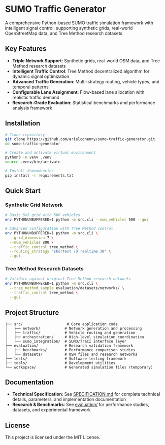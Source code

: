 # SUMO Traffic Generator

A comprehensive Python-based SUMO traffic simulation framework with intelligent signal control, supporting synthetic grids, real-world OpenStreetMap data, and Tree Method research datasets.

## Key Features

- **Triple Network Support**: Synthetic grids, real-world OSM data, and Tree Method research datasets
- **Intelligent Traffic Control**: Tree Method decentralized algorithm for dynamic signal optimization
- **Advanced Traffic Generation**: Multi-strategy routing, vehicle types, and temporal patterns
- **Configurable Lane Assignment**: Flow-based lane allocation with realistic traffic demand
- **Research-Grade Evaluation**: Statistical benchmarks and performance analysis framework

## Installation

```bash
# Clone repository
git clone https://github.com/arielcohenny/sumo-traffic-generator.git
cd sumo-traffic-generator

# Create and activate virtual environment
python3 -m venv .venv
source .venv/bin/activate

# Install dependencies
pip install -r requirements.txt
```

## Quick Start

### Synthetic Grid Network

```bash
# Basic 5x5 grid with 500 vehicles
env PYTHONUNBUFFERED=1 python -m src.cli --num_vehicles 500 --gui

# Advanced configuration with Tree Method control
env PYTHONUNBUFFERED=1 python -m src.cli \
  --grid_dimension 7 \
  --num_vehicles 800 \
  --traffic_control tree_method \
  --routing_strategy "shortest 70 realtime 30" \
  --gui
```

<!-- ### Real-World OSM Network
```bash
# Manhattan street network with Tree Method optimization
env PYTHONUNBUFFERED=1 python -m src.cli \
  --osm_file evaluation/datasets/osm/manhattan_upper_west.osm \
  --num_vehicles 500 \
  --traffic_control tree_method \
  --gui
``` -->

### Tree Method Research Datasets

```bash
# Validate against original Tree Method research networks
env PYTHONUNBUFFERED=1 python -m src.cli \
  --tree_method_sample evaluation/datasets/networks/ \
  --traffic_control tree_method \
  --gui
```

## Project Structure

```
├── src/                    # Core application code
│   ├── network/           # Network generation and processing
│   ├── traffic/           # Vehicle routing and generation
│   ├── orchestration/     # High-level simulation coordination
│   └── sumo_integration/  # SUMO/TraCI interface layer
├── evaluation/            # Research validation framework
│   ├── benchmarks/        # Performance comparison studies
│   └── datasets/          # OSM files and research networks
├── tests/                 # Software testing framework
├── tools/                 # Development utilities
└── workspace/             # Generated simulation files (temporary)
```

## Documentation

- **Technical Specification**: See [SPECIFICATION.md](SPECIFICATION.md) for complete technical details, parameters, and implementation documentation
- **Research & Benchmarks**: See [evaluation/](evaluation/) for performance studies, datasets, and experimental framework

## License

This project is licensed under the MIT License.
